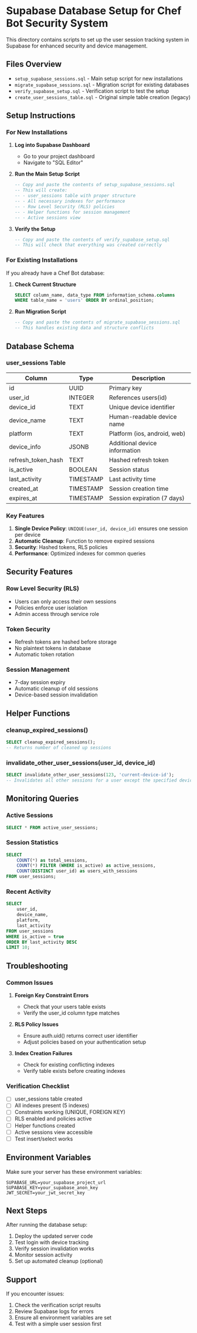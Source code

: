 # Supabase Database Setup for Chef Bot Security System

This directory contains scripts to set up the user session tracking system in Supabase for enhanced security and device management.

## Files Overview

- `setup_supabase_sessions.sql` - Main setup script for new installations
- `migrate_supabase_sessions.sql` - Migration script for existing databases
- `verify_supabase_setup.sql` - Verification script to test the setup
- `create_user_sessions_table.sql` - Original simple table creation (legacy)

## Setup Instructions

### For New Installations

1. **Log into Supabase Dashboard**
   - Go to your project dashboard
   - Navigate to "SQL Editor"

2. **Run the Main Setup Script**
   ```sql
   -- Copy and paste the contents of setup_supabase_sessions.sql
   -- This will create:
   -- - user_sessions table with proper structure
   -- - All necessary indexes for performance
   -- - Row Level Security (RLS) policies
   -- - Helper functions for session management
   -- - Active sessions view
   ```

3. **Verify the Setup**
   ```sql
   -- Copy and paste the contents of verify_supabase_setup.sql
   -- This will check that everything was created correctly
   ```

### For Existing Installations

If you already have a Chef Bot database:

1. **Check Current Structure**
   ```sql
   SELECT column_name, data_type FROM information_schema.columns 
   WHERE table_name = 'users' ORDER BY ordinal_position;
   ```

2. **Run Migration Script**
   ```sql
   -- Copy and paste the contents of migrate_supabase_sessions.sql
   -- This handles existing data and structure conflicts
   ```

## Database Schema

### user_sessions Table

| Column | Type | Description |
|--------|------|-------------|
| id | UUID | Primary key |
| user_id | INTEGER | References users(id) |
| device_id | TEXT | Unique device identifier |
| device_name | TEXT | Human-readable device name |
| platform | TEXT | Platform (ios, android, web) |
| device_info | JSONB | Additional device information |
| refresh_token_hash | TEXT | Hashed refresh token |
| is_active | BOOLEAN | Session status |
| last_activity | TIMESTAMP | Last activity time |
| created_at | TIMESTAMP | Session creation time |
| expires_at | TIMESTAMP | Session expiration (7 days) |

### Key Features

1. **Single Device Policy**: `UNIQUE(user_id, device_id)` ensures one session per device
2. **Automatic Cleanup**: Function to remove expired sessions
3. **Security**: Hashed tokens, RLS policies
4. **Performance**: Optimized indexes for common queries

## Security Features

### Row Level Security (RLS)
- Users can only access their own sessions
- Policies enforce user isolation
- Admin access through service role

### Token Security
- Refresh tokens are hashed before storage
- No plaintext tokens in database
- Automatic token rotation

### Session Management
- 7-day session expiry
- Automatic cleanup of old sessions
- Device-based session invalidation

## Helper Functions

### cleanup_expired_sessions()
```sql
SELECT cleanup_expired_sessions();
-- Returns number of cleaned up sessions
```

### invalidate_other_user_sessions(user_id, device_id)
```sql
SELECT invalidate_other_user_sessions(123, 'current-device-id');
-- Invalidates all other sessions for a user except the specified device
```

## Monitoring Queries

### Active Sessions
```sql
SELECT * FROM active_user_sessions;
```

### Session Statistics
```sql
SELECT 
    COUNT(*) as total_sessions,
    COUNT(*) FILTER (WHERE is_active) as active_sessions,
    COUNT(DISTINCT user_id) as users_with_sessions
FROM user_sessions;
```

### Recent Activity
```sql
SELECT 
    user_id,
    device_name,
    platform,
    last_activity
FROM user_sessions 
WHERE is_active = true 
ORDER BY last_activity DESC 
LIMIT 10;
```

## Troubleshooting

### Common Issues

1. **Foreign Key Constraint Errors**
   - Check that your users table exists
   - Verify the user_id column type matches

2. **RLS Policy Issues**
   - Ensure auth.uid() returns correct user identifier
   - Adjust policies based on your authentication setup

3. **Index Creation Failures**
   - Check for existing conflicting indexes
   - Verify table exists before creating indexes

### Verification Checklist

- [ ] user_sessions table created
- [ ] All indexes present (5 indexes)
- [ ] Constraints working (UNIQUE, FOREIGN KEY)
- [ ] RLS enabled and policies active
- [ ] Helper functions created
- [ ] Active sessions view accessible
- [ ] Test insert/select works

## Environment Variables

Make sure your server has these environment variables:

```env
SUPABASE_URL=your_supabase_project_url
SUPABASE_KEY=your_supabase_anon_key
JWT_SECRET=your_jwt_secret_key
```

## Next Steps

After running the database setup:

1. Deploy the updated server code
2. Test login with device tracking
3. Verify session invalidation works
4. Monitor session activity
5. Set up automated cleanup (optional)

## Support

If you encounter issues:
1. Check the verification script results
2. Review Supabase logs for errors
3. Ensure all environment variables are set
4. Test with a simple user session first
